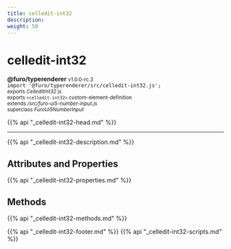 ```yaml
---
title: celledit-int32
description: 
weight: 50
---
```


# celledit-int32
**@furo/typerenderer** <small>v1.0.0-rc.3</small>
<br>`import '@furo/typerenderer/src/celledit-int32.js';`<small>
<br>exports *CelleditInt32* js
<br>exports `<celledit-int32>` custom-element-definition
<br>extends */src/furo-ui5-number-input.js*
<br>superclass *FuroUi5NumberInput*</small>

{{% api "_celledit-int32-head.md" %}}

****



{{% api "_celledit-int32-description.md" %}}


## Attributes and Properties
{{% api "_celledit-int32-properties.md" %}}



## Methods
{{% api "_celledit-int32-methods.md" %}}





{{% api "_celledit-int32-footer.md" %}}
{{% api "_celledit-int32-scripts.md" %}}
